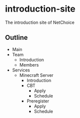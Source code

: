 # introduction-site
The introduction site of NetChoice

## Outline
- Main
- Team
    - Introduction
    - Members
- Services
    - Minecraft Server
        - Introduction
        - CBT
            - Apply
            - Schedule
        - Preregister
            - Apply
            - Schedule

